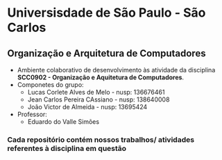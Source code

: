 # Universisdade de São Paulo - São Carlos
## Organização e Arquitetura de Computadores
  - Ambiente colaborativo de desenvolvimento às atividade da disciplina **SCC0902 - Organização e Aquitetura de Computadores**.
  - Componetes do grupo:
      - Lucas Corlete Alves de Melo - nusp: 136676461
      - Jean Carlos Pereira CAssiano - nusp: 138640008
      - João Victor de Almeida - nusp: 13695424
  - Professor:
      - Eduardo do Valle Simões
      

### Cada repositório contém nossos trabalhos/ atividades referentes à disciplina em questão

